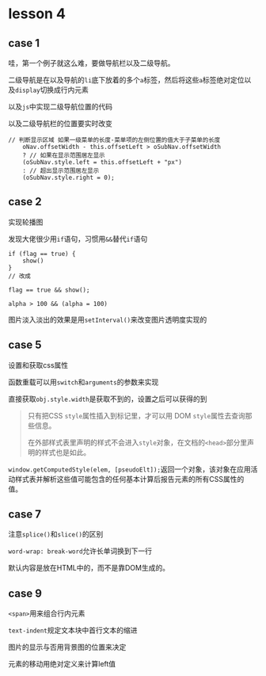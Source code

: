 # lesson 4

## case 1
哇，第一个例子就这么难，要做导航栏以及二级导航。

二级导航是在以及导航的`li`底下放着的多个`a`标签，然后将这些`a`标签绝对定位以及`display`切换成行内元素

以及`js`中实现二级导航位置的代码

以及二级导航栏的位置要实时改变
```
// 判断显示区域 如果一级菜单的长度-菜单项的左侧位置的值大于子菜单的长度
    oNav.offsetWidth - this.offsetLeft > oSubNav.offsetWidth
    ? // 如果在显示范围居左显示
    (oSubNav.style.left = this.offsetLeft + "px")
    : // 超出显示范围居左显示
    (oSubNav.style.right = 0);
```

## case 2
实现轮播图

发现大佬很少用`if`语句，习惯用`&&`替代`if`语句
```
if (flag == true) {
    show()
}
// 改成

flag == true && show();

alpha > 100 && (alpha = 100)
```

图片淡入淡出的效果是用`setInterval()`来改变图片透明度实现的


## case 5
设置和获取css属性

函数重载可以用`switch`和`arguments`的参数来实现

直接获取`obj.style.width`是获取不到的，设置之后可以获得的到
> 只有把CSS `style`属性插入到标记里，才可以用 DOM `style`属性去查询那些信息。
> 
> 在外部样式表里声明的样式不会进入`style`对象，在文档的`<head>`部分里声明的样式也是如此。 

`window.getComputedStyle(elem, [pseudoElt]);`返回一个对象，该对象在应用活动样式表并解析这些值可能包含的任何基本计算后报告元素的所有CSS属性的值。

## case 7
注意`splice()`和`slice()`的区别

`word-wrap: break-word`允许长单词换到下一行

默认内容是放在HTML中的，而不是靠DOM生成的。

## case 9
`<span>`用来组合行内元素

`text-indent`规定文本块中首行文本的缩进

图片的显示与否用背景图的位置来决定

元素的移动用绝对定义来计算left值